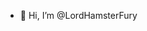 - 👋 Hi, I’m @LordHamsterFury
<!---
LordHamsterFury/LordHamsterFury is a ✨ special ✨ repository because its `README.md` (this file) appears on your GitHub profile.
You can click the Preview link to take a look at your changes.
--->

